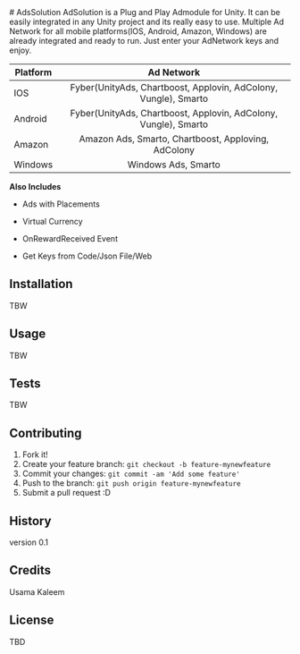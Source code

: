 <snippet>
# AdsSolution
AdSolution is a Plug and Play Admodule for Unity. It can be easily integrated in any Unity project and its really easy to use. Multiple Ad Network for all mobile platforms(IOS, Android, Amazon, Windows) are already integrated and ready to run. Just enter your AdNetwork keys and enjoy.

| Platform  | Ad Network           |
| --------- |:-------------:|
| IOS       | Fyber(UnityAds, Chartboost, Applovin, AdColony, Vungle), Smarto |
| Android   | Fyber(UnityAds, Chartboost, Applovin, AdColony, Vungle), Smarto |
| Amazon    | Amazon Ads, Smarto, Chartboost, Apploving, AdColony             |
| Windows   | Windows Ads, Smarto                                             |

**Also Includes**

* Ads with Placements

* Virtual Currency

* OnRewardReceived Event

* Get Keys from Code/Json File/Web

## Installation
TBW
## Usage
TBW
## Tests
TBW
## Contributing
1. Fork it!
2. Create your feature branch: `git checkout -b feature-mynewfeature`
3. Commit your changes: `git commit -am 'Add some feature'`
4. Push to the branch: `git push origin feature-mynewfeature`
5. Submit a pull request :D

## History
version 0.1
## Credits
Usama Kaleem
## License
TBD
</snippet>
